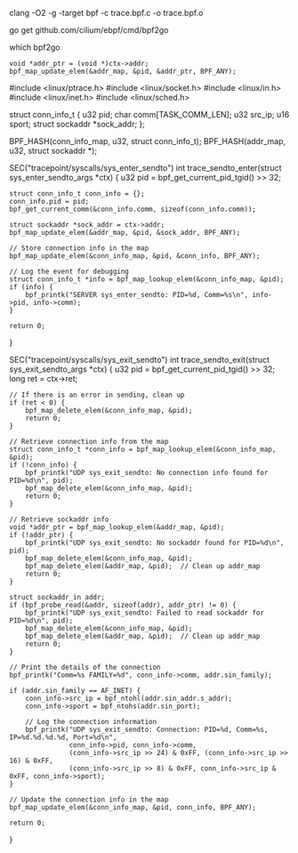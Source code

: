 clang -O2 -g -target bpf -c trace.bpf.c -o trace.bpf.o

go get github.com/cilium/ebpf/cmd/bpf2go

which bpf2go

    void *addr_ptr = (void *)ctx->addr;
    bpf_map_update_elem(&addr_map, &pid, &addr_ptr, BPF_ANY);


#include <linux/ptrace.h>
#include <linux/socket.h>
#include <linux/in.h>
#include <linux/inet.h>
#include <linux/sched.h>

struct conn_info_t {
    u32 pid;
    char comm[TASK_COMM_LEN];
    u32 src_ip;
    u16 sport;
    struct sockaddr *sock_addr;
};

BPF_HASH(conn_info_map, u32, struct conn_info_t);
BPF_HASH(addr_map, u32, struct sockaddr *);

SEC("tracepoint/syscalls/sys_enter_sendto")
int trace_sendto_enter(struct sys_enter_sendto_args *ctx) {
    u32 pid = bpf_get_current_pid_tgid() >> 32;

    struct conn_info_t conn_info = {};
    conn_info.pid = pid;
    bpf_get_current_comm(&conn_info.comm, sizeof(conn_info.comm));

    struct sockaddr *sock_addr = ctx->addr;
    bpf_map_update_elem(&addr_map, &pid, &sock_addr, BPF_ANY);

    // Store connection info in the map
    bpf_map_update_elem(&conn_info_map, &pid, &conn_info, BPF_ANY);

    // Log the event for debugging
    struct conn_info_t *info = bpf_map_lookup_elem(&conn_info_map, &pid);
    if (info) {
        bpf_printk("SERVER sys_enter_sendto: PID=%d, Comm=%s\n", info->pid, info->comm);
    }

    return 0;
}

SEC("tracepoint/syscalls/sys_exit_sendto")
int trace_sendto_exit(struct sys_exit_sendto_args *ctx) {
    u32 pid = bpf_get_current_pid_tgid() >> 32;
    long ret = ctx->ret;

    // If there is an error in sending, clean up
    if (ret < 0) {
        bpf_map_delete_elem(&conn_info_map, &pid);
        return 0;
    }

    // Retrieve connection info from the map
    struct conn_info_t *conn_info = bpf_map_lookup_elem(&conn_info_map, &pid);
    if (!conn_info) {
        bpf_printk("UDP sys_exit_sendto: No connection info found for PID=%d\n", pid);
        bpf_map_delete_elem(&conn_info_map, &pid);
        return 0;
    }

    // Retrieve sockaddr info
    void *addr_ptr = bpf_map_lookup_elem(&addr_map, &pid);
    if (!addr_ptr) {
        bpf_printk("UDP sys_exit_sendto: No sockaddr found for PID=%d\n", pid);
        bpf_map_delete_elem(&conn_info_map, &pid);
        bpf_map_delete_elem(&addr_map, &pid);  // Clean up addr_map
        return 0;
    }

    struct sockaddr_in addr;
    if (bpf_probe_read(&addr, sizeof(addr), addr_ptr) != 0) {
        bpf_printk("UDP sys_exit_sendto: Failed to read sockaddr for PID=%d\n", pid);
        bpf_map_delete_elem(&conn_info_map, &pid);
        bpf_map_delete_elem(&addr_map, &pid);  // Clean up addr_map
        return 0;
    }

    // Print the details of the connection
    bpf_printk("Comm=%s FAMILY=%d", conn_info->comm, addr.sin_family);

    if (addr.sin_family == AF_INET) {
        conn_info->src_ip = bpf_ntohl(addr.sin_addr.s_addr);
        conn_info->sport = bpf_ntohs(addr.sin_port);

        // Log the connection information
        bpf_printk("UDP sys_exit_sendto: Connection: PID=%d, Comm=%s, IP=%d.%d.%d.%d, Port=%d\n",
                   conn_info->pid, conn_info->comm,
                   (conn_info->src_ip >> 24) & 0xFF, (conn_info->src_ip >> 16) & 0xFF,
                   (conn_info->src_ip >> 8) & 0xFF, conn_info->src_ip & 0xFF, conn_info->sport);
    }

    // Update the connection info in the map
    bpf_map_update_elem(&conn_info_map, &pid, conn_info, BPF_ANY);

    return 0;
}
